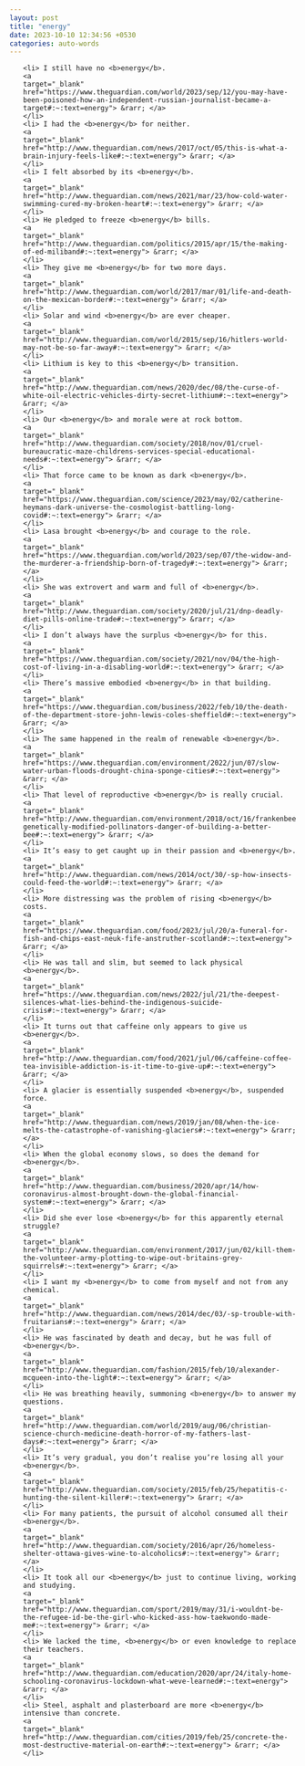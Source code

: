 ```yaml
---
layout: post
title: "energy"
date: 2023-10-10 12:34:56 +0530
categories: auto-words
---
```

<ol>

    <li> I still have no <b>energy</b>.
    <a 
    target="_blank" 
    href="https://www.theguardian.com/world/2023/sep/12/you-may-have-been-poisoned-how-an-independent-russian-journalist-became-a-target#:~:text=energy"> &rarr; </a>
    </li>
    <li> I had the <b>energy</b> for neither.
    <a 
    target="_blank" 
    href="http://www.theguardian.com/news/2017/oct/05/this-is-what-a-brain-injury-feels-like#:~:text=energy"> &rarr; </a>
    </li>
    <li> I felt absorbed by its <b>energy</b>.
    <a 
    target="_blank" 
    href="http://www.theguardian.com/news/2021/mar/23/how-cold-water-swimming-cured-my-broken-heart#:~:text=energy"> &rarr; </a>
    </li>
    <li> He pledged to freeze <b>energy</b> bills.
    <a 
    target="_blank" 
    href="http://www.theguardian.com/politics/2015/apr/15/the-making-of-ed-miliband#:~:text=energy"> &rarr; </a>
    </li>
    <li> They give me <b>energy</b> for two more days.
    <a 
    target="_blank" 
    href="http://www.theguardian.com/world/2017/mar/01/life-and-death-on-the-mexican-border#:~:text=energy"> &rarr; </a>
    </li>
    <li> Solar and wind <b>energy</b> are ever cheaper.
    <a 
    target="_blank" 
    href="http://www.theguardian.com/world/2015/sep/16/hitlers-world-may-not-be-so-far-away#:~:text=energy"> &rarr; </a>
    </li>
    <li> Lithium is key to this <b>energy</b> transition.
    <a 
    target="_blank" 
    href="http://www.theguardian.com/news/2020/dec/08/the-curse-of-white-oil-electric-vehicles-dirty-secret-lithium#:~:text=energy"> &rarr; </a>
    </li>
    <li> Our <b>energy</b> and morale were at rock bottom.
    <a 
    target="_blank" 
    href="http://www.theguardian.com/society/2018/nov/01/cruel-bureaucratic-maze-childrens-services-special-educational-needs#:~:text=energy"> &rarr; </a>
    </li>
    <li> That force came to be known as dark <b>energy</b>.
    <a 
    target="_blank" 
    href="https://www.theguardian.com/science/2023/may/02/catherine-heymans-dark-universe-the-cosmologist-battling-long-covid#:~:text=energy"> &rarr; </a>
    </li>
    <li> Lasa brought <b>energy</b> and courage to the role.
    <a 
    target="_blank" 
    href="https://www.theguardian.com/world/2023/sep/07/the-widow-and-the-murderer-a-friendship-born-of-tragedy#:~:text=energy"> &rarr; </a>
    </li>
    <li> She was extrovert and warm and full of <b>energy</b>.
    <a 
    target="_blank" 
    href="http://www.theguardian.com/society/2020/jul/21/dnp-deadly-diet-pills-online-trade#:~:text=energy"> &rarr; </a>
    </li>
    <li> I don’t always have the surplus <b>energy</b> for this.
    <a 
    target="_blank" 
    href="https://www.theguardian.com/society/2021/nov/04/the-high-cost-of-living-in-a-disabling-world#:~:text=energy"> &rarr; </a>
    </li>
    <li> There’s massive embodied <b>energy</b> in that building.
    <a 
    target="_blank" 
    href="https://www.theguardian.com/business/2022/feb/10/the-death-of-the-department-store-john-lewis-coles-sheffield#:~:text=energy"> &rarr; </a>
    </li>
    <li> The same happened in the realm of renewable <b>energy</b>.
    <a 
    target="_blank" 
    href="https://www.theguardian.com/environment/2022/jun/07/slow-water-urban-floods-drought-china-sponge-cities#:~:text=energy"> &rarr; </a>
    </li>
    <li> That level of reproductive <b>energy</b> is really crucial.
    <a 
    target="_blank" 
    href="http://www.theguardian.com/environment/2018/oct/16/frankenbees-genetically-modified-pollinators-danger-of-building-a-better-bee#:~:text=energy"> &rarr; </a>
    </li>
    <li> It’s easy to get caught up in their passion and <b>energy</b>.
    <a 
    target="_blank" 
    href="http://www.theguardian.com/news/2014/oct/30/-sp-how-insects-could-feed-the-world#:~:text=energy"> &rarr; </a>
    </li>
    <li> More distressing was the problem of rising <b>energy</b> costs.
    <a 
    target="_blank" 
    href="https://www.theguardian.com/food/2023/jul/20/a-funeral-for-fish-and-chips-east-neuk-fife-anstruther-scotland#:~:text=energy"> &rarr; </a>
    </li>
    <li> He was tall and slim, but seemed to lack physical <b>energy</b>.
    <a 
    target="_blank" 
    href="https://www.theguardian.com/news/2022/jul/21/the-deepest-silences-what-lies-behind-the-indigenous-suicide-crisis#:~:text=energy"> &rarr; </a>
    </li>
    <li> It turns out that caffeine only appears to give us <b>energy</b>.
    <a 
    target="_blank" 
    href="http://www.theguardian.com/food/2021/jul/06/caffeine-coffee-tea-invisible-addiction-is-it-time-to-give-up#:~:text=energy"> &rarr; </a>
    </li>
    <li> A glacier is essentially suspended <b>energy</b>, suspended force.
    <a 
    target="_blank" 
    href="http://www.theguardian.com/news/2019/jan/08/when-the-ice-melts-the-catastrophe-of-vanishing-glaciers#:~:text=energy"> &rarr; </a>
    </li>
    <li> When the global economy slows, so does the demand for <b>energy</b>.
    <a 
    target="_blank" 
    href="http://www.theguardian.com/business/2020/apr/14/how-coronavirus-almost-brought-down-the-global-financial-system#:~:text=energy"> &rarr; </a>
    </li>
    <li> Did she ever lose <b>energy</b> for this apparently eternal struggle?
    <a 
    target="_blank" 
    href="http://www.theguardian.com/environment/2017/jun/02/kill-them-the-volunteer-army-plotting-to-wipe-out-britains-grey-squirrels#:~:text=energy"> &rarr; </a>
    </li>
    <li> I want my <b>energy</b> to come from myself and not from any chemical.
    <a 
    target="_blank" 
    href="http://www.theguardian.com/news/2014/dec/03/-sp-trouble-with-fruitarians#:~:text=energy"> &rarr; </a>
    </li>
    <li> He was fascinated by death and decay, but he was full of <b>energy</b>.
    <a 
    target="_blank" 
    href="http://www.theguardian.com/fashion/2015/feb/10/alexander-mcqueen-into-the-light#:~:text=energy"> &rarr; </a>
    </li>
    <li> He was breathing heavily, summoning <b>energy</b> to answer my questions.
    <a 
    target="_blank" 
    href="http://www.theguardian.com/world/2019/aug/06/christian-science-church-medicine-death-horror-of-my-fathers-last-days#:~:text=energy"> &rarr; </a>
    </li>
    <li> It’s very gradual, you don’t realise you’re losing all your <b>energy</b>.
    <a 
    target="_blank" 
    href="http://www.theguardian.com/society/2015/feb/25/hepatitis-c-hunting-the-silent-killer#:~:text=energy"> &rarr; </a>
    </li>
    <li> For many patients, the pursuit of alcohol consumed all their <b>energy</b>.
    <a 
    target="_blank" 
    href="http://www.theguardian.com/society/2016/apr/26/homeless-shelter-ottawa-gives-wine-to-alcoholics#:~:text=energy"> &rarr; </a>
    </li>
    <li> It took all our <b>energy</b> just to continue living, working and studying.
    <a 
    target="_blank" 
    href="http://www.theguardian.com/sport/2019/may/31/i-wouldnt-be-the-refugee-id-be-the-girl-who-kicked-ass-how-taekwondo-made-me#:~:text=energy"> &rarr; </a>
    </li>
    <li> We lacked the time, <b>energy</b> or even knowledge to replace their teachers.
    <a 
    target="_blank" 
    href="http://www.theguardian.com/education/2020/apr/24/italy-home-schooling-coronavirus-lockdown-what-weve-learned#:~:text=energy"> &rarr; </a>
    </li>
    <li> Steel, asphalt and plasterboard are more <b>energy</b> intensive than concrete.
    <a 
    target="_blank" 
    href="http://www.theguardian.com/cities/2019/feb/25/concrete-the-most-destructive-material-on-earth#:~:text=energy"> &rarr; </a>
    </li>